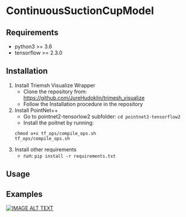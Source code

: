 # ContinuousSuctionCupModel

## Requirements
   - python3 >= 3.6
   - tensorflow >= 2.3.0

## Installation
1. Install Triemsh Visualize Wrapper
   - Clone the repository from: https://github.com/JureHudoklin/trimesh_visualize
   - Follow the Installation procedure in the repository
3. Install PointNet++ 
   - Go to pointnet2-tensorlow2 subfolder: ``` cd pointnet2-tensorflow2 ```
   - Install the poitnet by running:
   ```
   chmod u+x tf_ops/compile_ops.sh
   tf_ops/compile_ops.sh
   ```
5. Install other requirements
   - run: ```pip install -r requirements.txt```

## Usage

## Examples

[![IMAGE ALT TEXT](http://img.youtube.com/vi/conTv7kHwe8/0.jpg)](http://www.youtube.com/watch?v=conTv7kHwe8 "Suction Grasp Net + Contact Grasp Net - Bin Picking")
    
